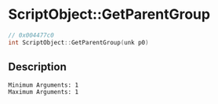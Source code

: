 # ScriptObject::GetParentGroup
```c
// 0x004477c0
int ScriptObject::GetParentGroup(unk p0)
```
## Description
```
Minimum Arguments: 1
Maximum Arguments: 1
```
